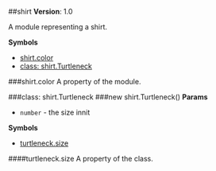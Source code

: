 <a name="module_shirt"></a>
##shirt
**Version**: 1.0  

A module representing a shirt.

  
**Symbols**  
  * [shirt.color](#module_shirt.color)
  * [class: shirt.Turtleneck](#module_shirt.Turtleneck)

<a name="module_shirt.color"></a>
###shirt.color
A property of the module.

  
<a name="module_shirt.Turtleneck"></a>

###class: shirt.Turtleneck
<a name="module_shirt.Turtleneck"></a>
###new shirt.Turtleneck()
**Params**

-  `number` - the size innit

**Symbols**  
  * [turtleneck.size](#module_shirt.Turtleneck#size)

<a name="module_shirt.Turtleneck#size"></a>
####turtleneck.size
A property of the class.

  
